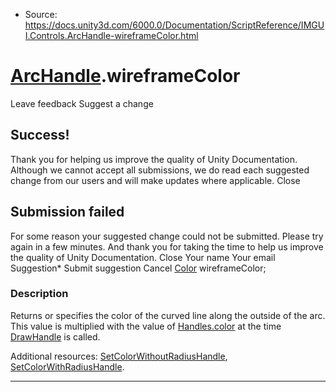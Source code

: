 * Source: https://docs.unity3d.com/6000.0/Documentation/ScriptReference/IMGUI.Controls.ArcHandle-wireframeColor.html

#  [ArcHandle](https://docs.unity3d.com/6000.0/Documentation/ScriptReference/IMGUI.Controls.ArcHandle.html).wireframeColor
Leave feedback
Suggest a change
## Success!
Thank you for helping us improve the quality of Unity Documentation. Although we cannot accept all submissions, we do read each suggested change from our users and will make updates where applicable.
Close
## Submission failed
For some reason your suggested change could not be submitted. Please <a>try again</a> in a few minutes. And thank you for taking the time to help us improve the quality of Unity Documentation.
Close
Your name Your email Suggestion* Submit suggestion
Cancel
[Color](https://docs.unity3d.com/6000.0/Documentation/ScriptReference/Color.html) wireframeColor; 
### Description
Returns or specifies the color of the curved line along the outside of the arc.
This value is multiplied with the value of [Handles.color](https://docs.unity3d.com/6000.0/Documentation/ScriptReference/Handles-color.html) at the time [DrawHandle](https://docs.unity3d.com/6000.0/Documentation/ScriptReference/IMGUI.Controls.ArcHandle.DrawHandle.html) is called.  
  
Additional resources: [SetColorWithoutRadiusHandle](https://docs.unity3d.com/6000.0/Documentation/ScriptReference/IMGUI.Controls.ArcHandle.SetColorWithoutRadiusHandle.html), [SetColorWithRadiusHandle](https://docs.unity3d.com/6000.0/Documentation/ScriptReference/IMGUI.Controls.ArcHandle.SetColorWithRadiusHandle.html).
* * *
